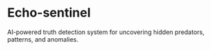 # Echo-sentinel
AI-powered truth detection system for uncovering hidden predators, patterns, and anomalies.
